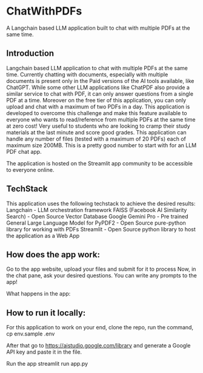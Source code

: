 # ChatWithPDFs
A Langchain based LLM application built to chat with multiple PDFs at the same time.

## Introduction
Langchain based LLM application to chat with multiple PDFs at the same time. Currently chatting with documents, especially with multiple documents is present only in the Paid versions of the AI tools available, like ChatGPT. While some other LLM applications like ChatPDF also provide a similar service to chat with PDF, it can only answer questions from a single PDF at a time. Moreover on the free tier of this application, you can only upload and chat with a maximum of two PDFs in a day. This application is developed to overcome this challenge and make this feature available to everyone who wants to read/reference from multiple PDFs at the same time at zero cost! Very useful to students who are looking to cramp their study materials at the last minute and score good grades. This application can handle any number of files (tested with a maximum of 20 PDFs) each of maximum size 200MB. This is a pretty good number to start with for an LLM PDF chat app.

The application is hosted on the Streamlit app community to be accessible to everyone online.

## TechStack
This application uses the following techstack to achieve the desired results:
Langchain - LLM orchestration framework
FAISS (Facebook AI Similarity Search) - Open Source Vector Database
Google Gemini Pro - Pre trained General Large Language Model for 
PyPDF2 - Open Source pure-python library for working with PDFs
Streamlit - Open Source python library to host the application as a Web App

## How does the app work:
Go to the app website, upload your files and submit for it to process
Now, in the chat pane, ask your desired questions. You can write any prompts to the app!

What happens in the app:


## How to run it locally:

For this application to work on your end, clone the repo, run the command,
cp env.sample .env

After that go to https://aistudio.google.com/library and generate a Google API key and paste it in the file.

Run the app
streamlit run app.py
